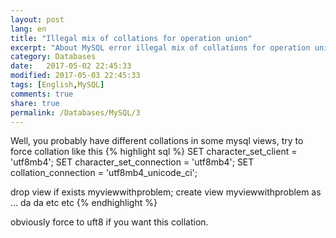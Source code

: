 ```yaml
--- 
layout: post
lang: en
title: "Illegal mix of collations for operation union"
excerpt: "About MySQL error illegal mix of collations for operation union"
category: Databases
date:   2017-05-02 22:45:33
modified: 2017-05-03 22:45:33
tags: [English,MySQL]
comments: true
share: true
permalink: /Databases/MySQL/3
---
```

Well, you probably have different collations in some mysql views, try to force collation like this 
{% highlight sql %} 
SET character_set_client = 'utf8mb4';
SET character_set_connection = 'utf8mb4';
SET collation_connection = 'utf8mb4_unicode_ci'; 

drop view if exists myviewwithproblem;
create view myviewwithproblem as … da da etc etc
{% endhighlight %}

obviously force to uft8 if you want this collation.